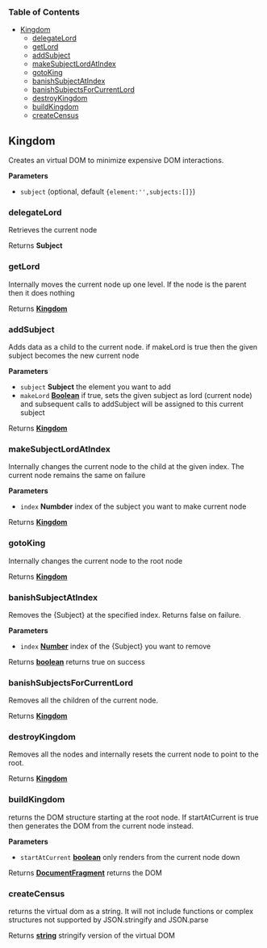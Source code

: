 
### Table of Contents

-   [Kingdom](#kingdom)
    -   [delegateLord](#delegatelord)
    -   [getLord](#getlord)
    -   [addSubject](#addsubject)
    -   [makeSubjectLordAtIndex](#makesubjectlordatindex)
    -   [gotoKing](#gotoking)
    -   [banishSubjectAtIndex](#banishsubjectatindex)
    -   [banishSubjectsForCurrentLord](#banishsubjectsforcurrentlord)
    -   [destroyKingdom](#destroykingdom)
    -   [buildKingdom](#buildkingdom)
    -   [createCensus](#createcensus)

## Kingdom

Creates an virtual DOM to minimize expensive DOM interactions.

**Parameters**

-   `subject`   (optional, default `{element:'',subjects:[]}`)

### delegateLord

Retrieves the current node

Returns **Subject** 

### getLord

Internally moves the current node up one level. If the node is the parent then it does nothing

Returns **[Kingdom](#kingdom)** 

### addSubject

Adds data as a child to the current node. if makeLord is true then the given subject becomes the new current node

**Parameters**

-   `subject` **Subject** the element you want to add
-   `makeLord` **[Boolean](https://developer.mozilla.org/en-US/docs/Web/JavaScript/Reference/Global_Objects/Boolean)** if true, sets the given subject as lord (current node) and subsequent calls to
    addSubject will be assigned to this current subject

Returns **[Kingdom](#kingdom)** 

### makeSubjectLordAtIndex

Internally changes the current node to the child at the given index. The current node remains the same on failure

**Parameters**

-   `index` **Numbder** index of the subject you want to make current node

Returns **[Kingdom](#kingdom)** 

### gotoKing

Internally changes the current node to the root node

Returns **[Kingdom](#kingdom)** 

### banishSubjectAtIndex

Removes the {Subject} at the specified index. Returns false on failure.

**Parameters**

-   `index` **[Number](https://developer.mozilla.org/en-US/docs/Web/JavaScript/Reference/Global_Objects/Number)** index of the {Subject} you want to remove

Returns **[boolean](https://developer.mozilla.org/en-US/docs/Web/JavaScript/Reference/Global_Objects/Boolean)** returns true on success

### banishSubjectsForCurrentLord

Removes all the children of the current node.

Returns **[Kingdom](#kingdom)** 

### destroyKingdom

Removes all the nodes and internally resets the current node to point to the root.

Returns **[Kingdom](#kingdom)** 

### buildKingdom

returns the DOM structure starting at the root node. If startAtCurrent is true then generates the DOM from
the current node instead.

**Parameters**

-   `startAtCurrent` **[boolean](https://developer.mozilla.org/en-US/docs/Web/JavaScript/Reference/Global_Objects/Boolean)** only renders from the current node down

Returns **[DocumentFragment](https://developer.mozilla.org/en-US/docs/Web/API/DocumentFragment)** returns the DOM

### createCensus

returns the virtual dom as a string.
It will not include functions or complex structures
not supported by JSON.stringify and JSON.parse

Returns **[string](https://developer.mozilla.org/en-US/docs/Web/JavaScript/Reference/Global_Objects/String)** stringify version of the virtual DOM
